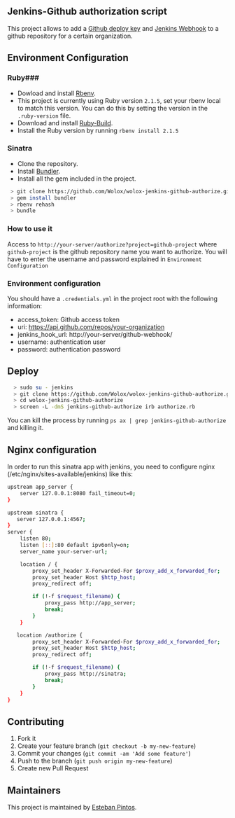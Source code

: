 ## Jenkins-Github authorization script

This project allows to add a [Github deploy key](https://developer.github.com/guides/managing-deploy-keys/#deploy-keys) and [Jenkins Webhook](https://developer.github.com/webhooks/) to a github repository for a certain organization.

## Environment Configuration ##

### Ruby###

- Dowload and install [Rbenv](https://github.com/sstephenson/rbenv).
- This project is currently using Ruby version `2.1.5`, set your rbenv local to match this version. You can do this by setting the version in the `.ruby-version` file.
- Download and install [Ruby-Build](https://github.com/sstephenson/ruby-build).
- Install the Ruby version by running `rbenv install 2.1.5`

### Sinatra ###

- Clone the repository.
- Install [Bundler](http://bundler.io/).
- Install all the gem included in the project.

 ```bash
  > git clone https://github.com/Wolox/wolox-jenkins-github-authorize.git
  > gem install bundler
  > rbenv rehash
  > bundle
 ```
 
### How to use it ###

Access to `http://your-server/authorize?project=github-project` where `github-project` is the github repository name you want to authorize. You will have to enter the username and password explained in `Environment Configuration`

### Environment configuration ###

You should have a `.credentials.yml` in the project root with the following information:

- access_token: Github access token
- uri: https://api.github.com/repos/your-organization
- jenkins_hook_url: http://your-server/github-webhook/
- username: authentication user
- password: authentication password
 
## Deploy ##

```bash
  > sudo su - jenkins
  > git clone https://github.com/Wolox/wolox-jenkins-github-authorize.git
  > cd wolox-jenkins-github-authorize
  > screen -L -dmS jenkins-github-authorize irb authorize.rb
 ```

You can kill the process by running `ps ax | grep jenkins-github-authorize` and killing it.

## Nginx configuration ##

In order to run this sinatra app with jenkins, you need to configure nginx (/etc/nginx/sites-available/jenkins) like this:

```bash
upstream app_server {
    server 127.0.0.1:8080 fail_timeout=0;
}

upstream sinatra {
   server 127.0.0.1:4567;
}
server {
    listen 80;
    listen [::]:80 default ipv6only=on;
    server_name your-server-url;

    location / {
        proxy_set_header X-Forwarded-For $proxy_add_x_forwarded_for;
        proxy_set_header Host $http_host;
        proxy_redirect off;

        if (!-f $request_filename) {
            proxy_pass http://app_server;
            break;
        }
    }

   location /authorize {
        proxy_set_header X-Forwarded-For $proxy_add_x_forwarded_for;
        proxy_set_header Host $http_host;
        proxy_redirect off;

        if (!-f $request_filename) {
            proxy_pass http://sinatra;
            break;
        }
    }
}
```

## Contributing ##

1. Fork it
2. Create your feature branch (`git checkout -b my-new-feature`)
3. Commit your changes (`git commit -am 'Add some feature'`)
4. Push to the branch (`git push origin my-new-feature`)
5. Create new Pull Request

## Maintainers ##

This project is maintained by [Esteban Pintos](https://github.com/epintos).
